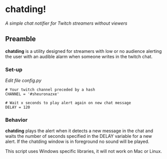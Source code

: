 # chatding!

_A simple chat notifier for Twitch streamers without viewers_

## Preamble

**chatding** is a utility designed for streamers with low or no audience alerting the user with an audible alarm when someone writes in the twitch chat.

### Set-up

_Edit file config.py_

```
# Your twitch channel preceded by a hash
CHANNEL = '#sheuronazxe'

# Wait x seconds to play alert again on new chat message
DELAY = 120
```

### Behavior

**chatding** plays the alert when it detects a new message in the chat and waits the number of seconds specified in the DELAY variable for a new alert. If the chatding window is in foreground no sound will be played.

This script uses Windows specific libraries, it will not work on Mac or Linux.